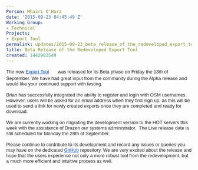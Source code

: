 ```yaml
---
Person: Mhairi O'Hara
date: '2015-09-23 04:45:49 Z'
Working Group:
- Technical
Projects:
- Export Tool
permalink: updates/2015-09-23_beta_release_of_the_redeveloped_export_tool
title: Beta Release of the Redeveloped Export Tool
created: 1442983549
---
```

<div style="color: #222222; font-family: arial, sans-serif; font-size: 12.8px; line-height: normal;">The new&nbsp;<a style="color: #1155cc;" href="http://hot.geoweb.io/en/" target="_blank">Export Tool</a><div style="position: relative; visibility: visible; margin-left: 4px; padding-bottom: 2px; cursor: pointer; display: inline-block; width: 16px; height: 16px; background: url('chrome-extension://bhmmomiinigofkjcapegjjndpbikblnp/skin/fusion/16_16/plain/r0.png') 100% 50% no-repeat;">&nbsp;</div>&nbsp;was released for its Beta phase on Friday the 18th of September. We have had great input from the community during the Alpha release and would like your continued support with testing.&nbsp;</div><div style="color: #222222; font-family: arial, sans-serif; font-size: 12.8px; line-height: normal;">&nbsp;</div><div style="color: #222222; font-family: arial, sans-serif; font-size: 12.8px; line-height: normal;">Brian has successfully integrated the ability to register and login with OSM usernames. However, users will be asked for an email address when they first sign up, as this will be used to send a link for newly created exports once they are completed and ready for download.</div><div style="color: #222222; font-family: arial, sans-serif; font-size: 12.8px; line-height: normal;">&nbsp;</div><div style="color: #222222; font-family: arial, sans-serif; font-size: 12.8px; line-height: normal;">We are currently working on migrating the development version to the HOT servers this week with the assistance of Drazen our systems administrator.&nbsp; The Live release date is still scheduled for Monday the 28th of September.</div><div style="color: #222222; font-family: arial, sans-serif; font-size: 12.8px; line-height: normal;">&nbsp;</div><div style="color: #222222; font-family: arial, sans-serif; font-size: 12.8px; line-height: normal;">Please continue to contribute to its development and record any issues or queries you may have on the dedicated&nbsp;<a style="color: #1155cc;" href="https://github.com/hotosm/osm-export-tool2/issues" target="_blank">GitHub</a>&nbsp;<div style="position: absolute; visibility: hidden; cursor: pointer; display: inline-block; width: 16px; height: 16px;">&nbsp;</div>repository. We are very excited about the release and hope that the users experience not only a more robust tool from the redevelopment, but a much more efficient and intuitive process as well.&nbsp;</div><p>&nbsp;</p>
